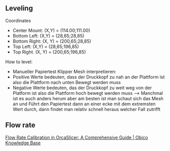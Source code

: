 
## Leveling

Coordinates
* Center Mount: (X,Y) = (114.00;111.00)
* Bottom Left: (X,Y) = (28,65;28,85)
* Bottom Right: (X, Y) = (200,65;28,85)
* Top Left: (X,Y) = (28,65;196,85)
* Top Right. (X, Y) = (200,65;196,85)

How to level:

* Manueller Papiertest
Klipper Mesh interpretieren: 
* Positive Werte bedeuten, dass der Druckkopf zu nah an der Plattform ist also die Plattform nach unten Bewegt werden muss
* Negative Werte bedeuten, das der Druckkopf zu weit weg von der Platform ist also die Plattform hoch bewegt werden muss
--> Manchmal ist es auch anders herum aber am besten ist man schaut sich das Mesh an und Führt den Papiertest dann an einer ecke mit dem extremsten Wert durch, dann findet man relativ schnell heraus welcher Fall zutrifft
## Flow rate 

[Flow Rate Calibration in OrcaSlicer: A Comprehensive Guide | Obico Knowledge Base](https://www.obico.io/blog/flow-rate-calibration-orca-slicer-comprehensive-guide/)